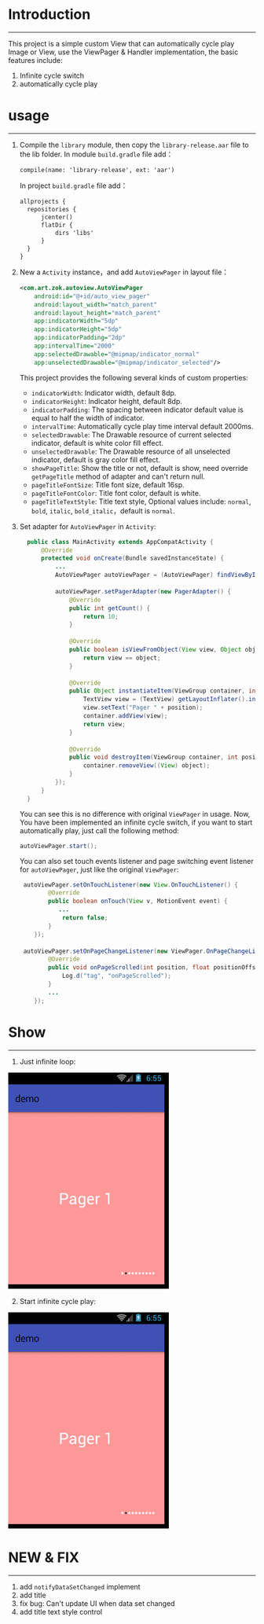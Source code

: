 # Introduction
---
This project is a simple custom View that can automatically cycle play Image or View, use the ViewPager & Handler implementation, the basic features include:
 1. Infinite cycle switch
 2. automatically cycle play

# usage
---
1. Compile the `library` module, then copy the `library-release.aar` file to the lib folder. In module `build.gradle` file add：
    ```
    compile(name: 'library-release', ext: 'aar')
    ```
    In project `build.gradle` file add：
    ```
    allprojects {
      repositories {
          jcenter()
          flatDir {
              dirs 'libs'
          }
      }
    }
    ```
  
2. New a `Activity` instance，and add `AutoViewPager` in layout file：
    ```xml
    <com.art.zok.autoview.AutoViewPager
        android:id="@+id/auto_view_pager"
        android:layout_width="match_parent"
        android:layout_height="match_parent"
        app:indicatorWidth="5dp"
        app:indicatorHeight="5dp"
        app:indicatorPadding="2dp"
        app:intervalTime="2000"
        app:selectedDrawable="@mipmap/indicator_normal"
        app:unselectedDrawable="@mipmap/indicator_selected"/>
    ```
    This project provides the following several kinds of custom properties:
    * `indicatorWidth`: Indicator width, default 8dp.
    * `indicatorHeight`: Indicator height, default 8dp.
    * `indicatorPadding`: The spacing between indicator default value is equal to half the width of indicator.
    * `intervalTime`: Automatically cycle play time interval default 2000ms.
    * `selectedDrawable`: The Drawable resource of current selected indicator, default is white color fill effect.
    * `unselectedDrawable`: The Drawable resource of all unselected indicator, default is gray color fill effect.
    * `showPageTitle`: Show the title or not, default is show, need override `getPageTitle` method of adapter and can't return null.
    * `pageTitleFontSize`: Title font size, default 16sp.
    * `pageTitleFontColor`: Title font color, default is white.
    * `pageTitleTextStyle`: Title text style, Optional values include: `normal`, `bold`, `italic`, `bold_italic`，default is `normal`.

3. Set adapter for `AutoViewPager` in `Activity`:
    ```java
      public class MainActivity extends AppCompatActivity {
          @Override
          protected void onCreate(Bundle savedInstanceState) {
              ...
              AutoViewPager autoViewPager = (AutoViewPager) findViewById(R.id.auto_view_pager);

              autoViewPager.setPagerAdapter(new PagerAdapter() {
                  @Override
                  public int getCount() {
                      return 10;
                  }

                  @Override
                  public boolean isViewFromObject(View view, Object object) {
                      return view == object;
                  }

                  @Override
                  public Object instantiateItem(ViewGroup container, int position) {
                      TextView view = (TextView) getLayoutInflater().inflate(R.layout.pager_item, container, false);
                      view.setText("Pager " + position);
                      container.addView(view);
                      return view;
                  }

                  @Override
                  public void destroyItem(ViewGroup container, int position, Object object) {
                      container.removeView((View) object);
                  }
              });
          }
      }
    ```

    You can see this is no difference with original `ViewPager` in usage. Now, You have been implemented an infinite cycle switch, if you want to start automatically play, just call the following method:
    ```java
    autoViewPager.start();
    ```

    You can also set touch events listener and page switching event listener for `autoViewPager`, just like the original `ViewPager`:
    ```java
     autoViewPager.setOnTouchListener(new View.OnTouchListener() {
            @Override
            public boolean onTouch(View v, MotionEvent event) {
               ...
                return false;
            }
        });

     autoViewPager.setOnPageChangeListener(new ViewPager.OnPageChangeListener() {
            @Override
            public void onPageScrolled(int position, float positionOffset, int positionOffsetPixels) {
                Log.d("tag", "onPageScrolled");
            }
            ...
        });
    ```

# Show
----
1. Just infinite loop:

  ![](arts/static.gif)

2. Start infinite cycle play:

  ![](arts/auto.gif)

# NEW & FIX
---
1. add `notifyDataSetChanged` implement
2. add title
3. fix bug: Can't update UI when data set changed
4. add title text style control